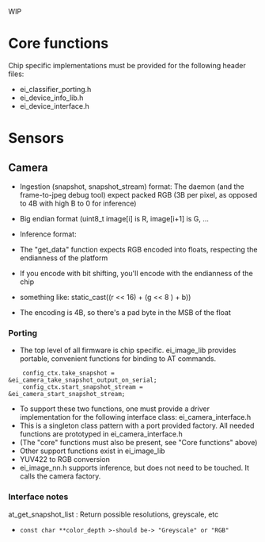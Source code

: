 WIP

# Core functions
Chip specific implementations must be provided for the following header files:
- ei_classifier_porting.h 
- ei_device_info_lib.h
- ei_device_interface.h

# Sensors

## Camera

- Ingestion (snapshot, snapshot_stream) format:
The daemon (and the frame-to-jpeg debug tool) expect packed RGB 
(3B per pixel, as opposed to 4B with high B to 0 for inference)
 - Big endian format (uint8_t image[i] is R, image[i+1] is G, ...

- Inference format:
 - The "get_data" function expects RGB encoded into floats, respecting the endianness of the platform
  - If you encode with bit shifting, you'll encode with the endianness of the chip
   - something like: static_cast<float>((r << 16) + (g << 8 ) + b))
  - The encoding is 4B, so there's a pad byte in the MSB of the float

### Porting
- The top level of all firmware is chip specific. ei_image_lib provides portable, convenient functions for binding to AT commands.
```
    config_ctx.take_snapshot = &ei_camera_take_snapshot_output_on_serial;
    config_ctx.start_snapshot_stream = &ei_camera_start_snapshot_stream;
```
- To support these two functions, one must provide a driver implementation for the following interface class: ei_camera_interface.h
 - This is a singleton class pattern with a port provided factory.  All needed functions are prototyped in ei_camera_interface.h
- (The "core" functions must also be present, see "Core functions" above)
- Other support functions exist in ei_image_lib
 - YUV422 to RGB conversion
- ei_image_nn.h supports inference, but does not need to be touched.  It calls the camera factory. 

### Interface notes

at_get_snapshot_list : Return possible resolutions, greyscale, etc
-     const char **color_depth >-should be-> "Greyscale" or "RGB"